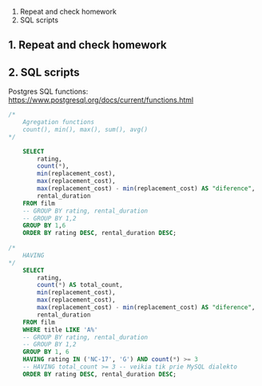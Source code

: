 1. Repeat and check homework
2. SQL scripts


## 1. Repeat and check homework


## 2. SQL scripts 

Postgres SQL functions:  
https://www.postgresql.org/docs/current/functions.html  

```SQL
/*
	Agregation functions
	count(), min(), max(), sum(), avg()
*/	

	SELECT 
		rating, 
		count(*), 
		min(replacement_cost),
		max(replacement_cost),
		max(replacement_cost) - min(replacement_cost) AS "diference",
		rental_duration 
	FROM film 
	-- GROUP BY rating, rental_duration 
	-- GROUP BY 1,2 
	GROUP BY 1,6 
	ORDER BY rating DESC, rental_duration DESC;
	
/*
	HAVING
*/
	SELECT 
		rating, 
		count(*) AS total_count, 
		min(replacement_cost),
		max(replacement_cost),
		max(replacement_cost) - min(replacement_cost) AS "diference",
		rental_duration 
	FROM film 
	WHERE title LIKE 'A%'
	-- GROUP BY rating, rental_duration 
	-- GROUP BY 1,2 
	GROUP BY 1, 6 
	HAVING rating IN ('NC-17', 'G') AND count(*) >= 3
	-- HAVING total_count >= 3 -- veikia tik prie MySQL dialekto
	ORDER BY rating DESC, rental_duration DESC;
```
